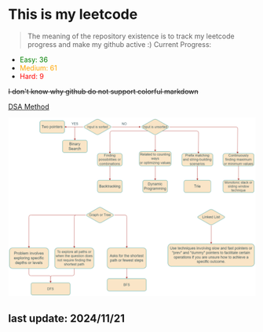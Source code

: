 # This is my leetcode

>The meaning of the repository existence is to track my leetcode progress and make my github active :)
Current Progress:
- <span style="color:green">Easy: 36</span>
- <span style="color:orange">Medium: 61</span>
- <span style="color:red">Hard: 9</span>

~~I don't know why github do not support colorful markdown~~

[DSA Method](https://leetcode.com/problems/split-a-string-into-the-max-number-of-unique-substrings/editorial/#overview)

![DSA Road Map](./imgs/DSA_road_map.png)

## last update: 2024/11/21